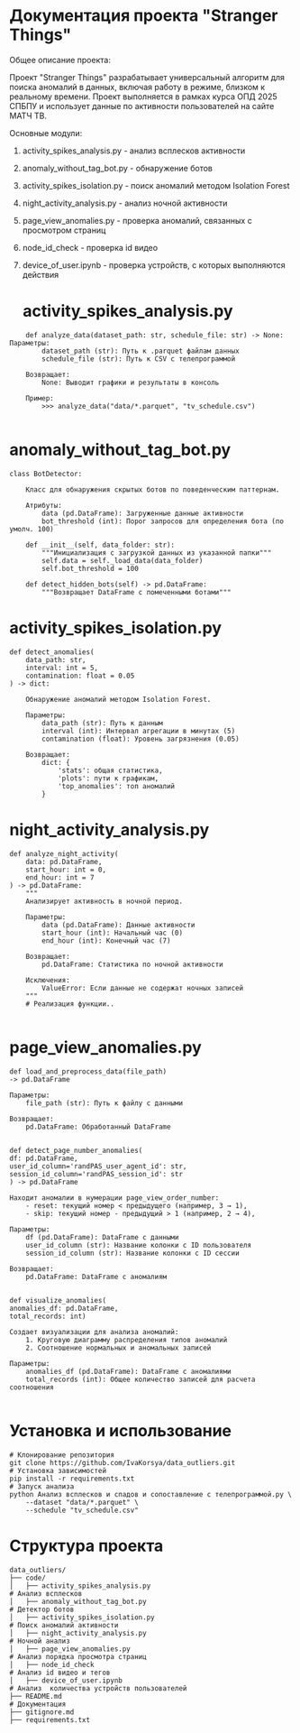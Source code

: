 # Документация проекта "Stranger Things"

Общее описание проекта:

Проект "Stranger Things" разрабатывает универсальный алгоритм для поиска аномалий в данных, включая работу в режиме, близком к реальному времени. Проект выполняется в рамках курса ОПД 2025 СПБПУ и использует данные по активности пользователей на сайте МАТЧ ТВ.

Основные модули:
1. activity_spikes_analysis.py - анализ всплесков активности
2. anomaly_without_tag_bot.py - обнаружение ботов
3. activity_spikes_isolation.py - поиск аномалий методом Isolation Forest
4. night_activity_analysis.py - анализ ночной активности
5. page_view_anomalies.py - проверка аномалий, связанных с просмотром страниц
6. node_id_check - проверка id видео
7. device_of_user.ipynb  - проверка устройств, с которых выполняются действия     
   
    # activity_spikes_analysis.py
   
```
    def analyze_data(dataset_path: str, schedule_file: str) -> None:
Параметры:
        dataset_path (str): Путь к .parquet файлам данных
        schedule_file (str): Путь к CSV с телепрограммой
    
    Возвращает:
        None: Выводит графики и результаты в консоль
    
    Пример:
        >>> analyze_data("data/*.parquet", "tv_schedule.csv")
 
```
# anomaly_without_tag_bot.py
```
class BotDetector:
   
    Класс для обнаружения скрытых ботов по поведенческим паттернам.
    
    Атрибуты:
        data (pd.DataFrame): Загруженные данные активности
        bot_threshold (int): Порог запросов для определения бота (по умолч. 100)
   
    def __init__(self, data_folder: str):
        """Инициализация с загрузкой данных из указанной папки"""
        self.data = self._load_data(data_folder)
        self.bot_threshold = 100
    
    def detect_hidden_bots(self) -> pd.DataFrame:
        """Возвращает DataFrame с помеченными ботами"""
```
# activity_spikes_isolation.py
```
def detect_anomalies(
    data_path: str,
    interval: int = 5,
    contamination: float = 0.05
) -> dict:
    
    Обнаружение аномалий методом Isolation Forest.
    
    Параметры:
        data_path (str): Путь к данным
        interval (int): Интервал агрегации в минутах (5)
        contamination (float): Уровень загрязнения (0.05)
    
    Возвращает:
        dict: {
            'stats': общая статистика,
            'plots': пути к графикам,
            'top_anomalies': топ аномалий
        }
```
# night_activity_analysis.py
```
def analyze_night_activity(
    data: pd.DataFrame,
    start_hour: int = 0,
    end_hour: int = 7
) -> pd.DataFrame:
    """
    Анализирует активность в ночной период.
    
    Параметры:
        data (pd.DataFrame): Данные активности
        start_hour (int): Начальный час (0)
        end_hour (int): Конечный час (7)
    
    Возвращает:
        pd.DataFrame: Статистика по ночной активности
    
    Исключения:
        ValueError: Если данные не содержат ночных записей
    """
    # Реализация функции..
    
```
# page_view_anomalies.py
```
def load_and_preprocess_data(file_path) 
-> pd.DataFrame

Параметры:
    file_path (str): Путь к файлу с данными

Возвращает:
    pd.DataFrame: Обработанный DataFrame
    
    
def detect_page_number_anomalies(
df: pd.DataFrame,
user_id_column='randPAS_user_agent_id': str,
session_id_column='randPAS_session_id': str
) -> pd.DataFrame

Находит аномалии в нумерации page_view_order_number:
    - reset: текущий номер < предыдущего (например, 3 → 1),
    - skip: текущий номер - предыдущий > 1 (например, 2 → 4),

Параметры:
    df (pd.DataFrame): DataFrame с данными
    user_id_column (str): Название колонки с ID пользователя
    session_id_column (str): Название колонки с ID сессии

Возвращает:
    pd.DataFrame: DataFrame с аномалиям
    

def visualize_anomalies(
anomalies_df: pd.DataFrame, 
total_records: int) 

Создает визуализации для анализа аномалий:
    1. Круговую диаграмму распределения типов аномалий
    2. Соотношение нормальных и аномальных записей

Параметры:
    anomalies_df (pd.DataFrame): DataFrame с аномалиями
    total_records (int): Общее количество записей для расчета соотношения
    
```
# Установка и использование
```
# Клонирование репозитория
git clone https://github.com/IvaKorsya/data_outliers.git
# Установка зависимостей
pip install -r requirements.txt
# Запуск анализа
python Анализ всплесков и спадов и сопоставление с телепрограммой.py \
    --dataset "data/*.parquet" \
    --schedule "tv_schedule.csv"
```
# Структура проекта
```
data_outliers/
├── code/
│   ├── activity_spikes_analysis.py                                              # Анализ всплесков
│   ├── anomaly_without_tag_bot.py                                               # Детектор ботов
│   ├── activity_spikes_isolation.py                                             # Поиск аномалий активности
│   ├── night_activity_analysis.py                                               # Ночной анализ
│   ├── page_view_anomalies.py                                                   # Анализ порядка просмотра страниц
│   ├── node_id_check                                                            # Анализ id видео и тегов
│   ├── device_of_user.ipynb                                                     # Анализ  количества устройств пользователей
├── README.md                                                                    # Документация
├── gitignore.md
├── requirements.txt                        

